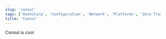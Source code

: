 ```yaml
---
slug: 'consul'
tags: ['HashiCorp', 'Configuration', 'Network', 'Platforms', 'Zero Trust', 'Service Discovery', 'Service Mesh']
title: 'Consul'
---
```

Consul is cool